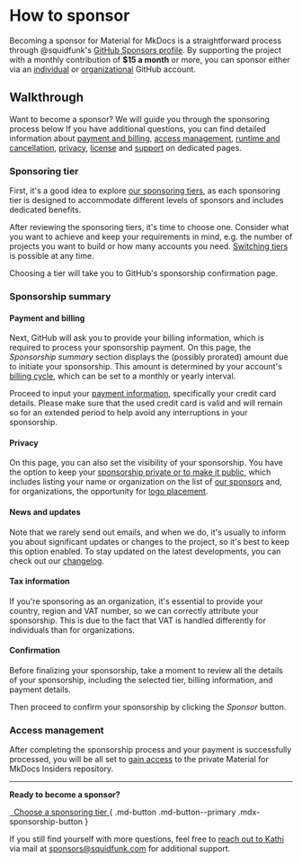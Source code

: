 # How to sponsor

Becoming a sponsor for Material for MkDocs is a straightforward process through
@squidfunk's [GitHub Sponsors profile]. By supporting
the project with a monthly contribution of __$15 a month__ or more, you can sponsor
either via an [individual] or [organizational] GitHub account.

  [GitHub Sponsors profile]: https://github.com/sponsors/squidfunk
  [individual]: access-management.md/#individuals
  [organizational]: access-management.md/#organizations

## Walkthrough

Want to become a sponsor? We will guide you through the sponsoring process below
If you have additional questions, you can find detailed information about
[payment and billing], [access management], [runtime and cancellation],
[privacy], [license] and [support] on dedicated pages.

  [payment and billing]: payment-and-billing.md
  [access management]: access-management.md
  [runtime and cancellation]: runtime-and-cancellation.md
  [privacy]: privacy.md
  [license]: license.md
  [support]: ../support.md

### Sponsoring tier

First, it's a good idea to explore [our sponsoring tiers], as each sponsoring
tier is designed to accommodate different levels of sponsors and includes
dedicated benefits.

After reviewing the sponsoring tiers, it's time to choose one. Consider what you
want to achieve and keep your requirements in mind, e.g. the number of projects
you want to build or how many accounts you need. [Switching tiers] is possible
at any time.

Choosing a tier will take you to GitHub's sponsorship confirmation page.

  [our sponsoring tiers]: sponsoring-tiers.md
  [Switching tiers]: sponsoring-tiers.md/#switching-tiers

### Sponsorship summary

#### Payment and billing

Next, GitHub will ask you to provide your billing information, which is required
to process your sponsorship payment. On this page, the _Sponsorship summary_
section displays the (possibly prorated) amount due to initiate your sponsorship.
This amount is determined by your account's [billing cycle], which can be set to
a monthly or yearly interval.

  [billing cycle]: https://docs.github.com/en/github/setting-up-and-managing-billing-and-payments-on-github/changing-the-duration-of-your-billing-cycle

Proceed to input your [payment information], specifically your credit card
details. Please make sure that the used credit card is valid and will remain
so for an extended period to help avoid any interruptions in your sponsorship.

  [payment information]: payment-and-billing.md

#### Privacy

On this page, you can also set the visibility of your sponsorship. You have the
option to keep your [sponsorship private or to make it public], which includes
listing your name or organization on the list of [our sponsors] and, for
organizations, the opportunity for [logo placement].

  [sponsorship private or to make it public]: privacy.md
  [our sponsors]: our-sponsors.md
  [logo placement]: our-sponsors.md/#our-premium-sponsors

#### News and updates

Note that we rarely send out emails, and when we do, it's usually to inform you
about significant updates or changes to the project, so it's best to keep this
option enabled. To stay updated on the latest developments, you can check out
our [changelog].

  [changelog]: ../changelog/index.md

#### Tax information

If you're sponsoring as an organization, it's essential to provide your country,
region and VAT number, so we can correctly attribute your sponsorship. This is
due to the fact that VAT is handled differently for individuals than for
organizations.

#### Confirmation

Before finalizing your sponsorship, take a moment to review all the details of
your sponsorship, including the selected tier, billing information, and payment
details.

Then proceed to confirm your sponsorship by clicking the _Sponsor_ button.

### Access management

After completing the sponsorship process and your payment is successfully
processed, you will be all set to [gain access] to the private Material for
MkDocs Insiders repository.

  [gain access]: access-management.md

---

__Ready to become a sponsor?__

[&nbsp; Choose a sponsoring tier <span class="mdx-sponsorship-count" data-mdx-component="sponsorship-count"></span>][sponsoring-tiers]{ .md-button .md-button--primary .mdx-sponsorship-button }

  [sponsoring-tiers]: sponsoring-tiers.md

If you still find yourself with more questions, feel free to [reach out to Kathi]
via mail at sponsors@squidfunk.com for additional support.

  [reach out to Kathi]: ../support.md/#sponsoring-support

